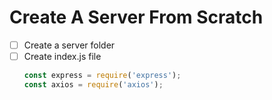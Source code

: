 # Create A Server From Scratch
- [ ] Create a server folder
- [ ] Create index.js file
  ```javascript
  const express = require('express');
  const axios = require('axios');
  ```